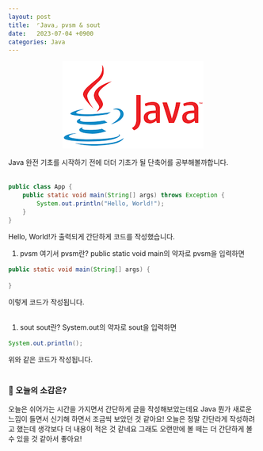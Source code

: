 ```yaml
---
layout: post
title:  ⌜Java⌟ pvsm & sout
date:   2023-07-04 +0900
categories: Java
---
```


<center>
  <img src="https://github.com/201960003/study_blog/blob/main/img/post12/java.png?raw=true" alt="main 사진">
</center>

Java 완전 기초를 시작하기 전에 더더 기초가 될 단축어를 공부해볼까합니다.
<br><br>

```Java
public class App {
    public static void main(String[] args) throws Exception {
        System.out.println("Hello, World!");
    }
}
```

Hello, World!가 출력되게 간단하게 코드를 작성했습니다. <br>

1. pvsm
여기서 pvsm란? public static void main의 약자로 pvsm을 입력하면

```Java
public static void main(String[] args) {
            
}
```

이렇게 코드가 작성됩니다.
<br><br>

1. sout
sout란? System.out의 약자로 sout을 입력하면

```Java
System.out.println();
```

위와 같은 코드가 작성됩니다.
<br><br>


### 🧐 오늘의 소감은?
오늘은 쉬어가는 시간을 가지면서 간단하게 글을 작성해보았는데요 Java 뭔가 새로운 느낌이 들면서 신기해 하면서 조금씩 보았던 것 같아요! 오늘은 정말 간단라게 작성하려고 했는데 생각보다 더 내용이 적은 것 같네요 그래도 오랜만에 볼 떼는 더 간단하게 볼 수 있을 것 같아서 좋아요!
<br>